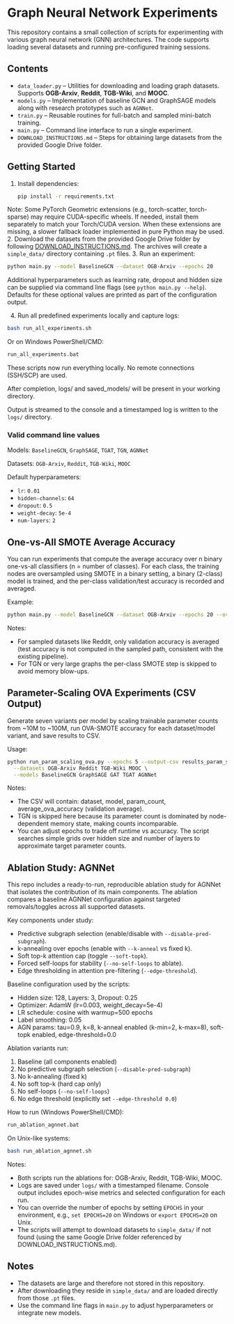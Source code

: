 # Graph Neural Network Experiments

This repository contains a small collection of scripts for experimenting with various graph neural network (GNN) architectures. The code supports loading several datasets and running pre-configured training sessions.

## Contents
- `data_loader.py` – Utilities for downloading and loading graph datasets. Supports **OGB-Arxiv**, **Reddit**, **TGB-Wiki**, and **MOOC**.
- `models.py` – Implementation of baseline GCN and GraphSAGE models along with research prototypes such as `AGNNet`.
- `train.py` – Reusable routines for full-batch and sampled mini-batch training.
- `main.py` – Command line interface to run a single experiment.
- `DOWNLOAD_INSTRUCTIONS.md` – Steps for obtaining large datasets from the provided Google Drive folder.

## Getting Started
1. Install dependencies:
   ```bash
   pip install -r requirements.txt
   ```
  Note: Some PyTorch Geometric extensions (e.g., torch-scatter, torch-sparse) may require CUDA-specific wheels. If needed, install them separately to match your Torch/CUDA version. When these extensions are missing, a slower fallback loader implemented in pure Python may be used.
2. Download the datasets from the provided Google Drive folder by following [DOWNLOAD_INSTRUCTIONS.md](DOWNLOAD_INSTRUCTIONS.md).
   The archives will create a `simple_data/` directory containing `.pt` files.
3. Run an experiment:
   ```bash
   python main.py --model BaselineGCN --dataset OGB-Arxiv --epochs 20
   ```
   Additional hyperparameters such as learning rate, dropout and hidden size can
   be supplied via command line flags (see `python main.py --help`). Defaults
   for these optional values are printed as part of the configuration output.

4. Run all predefined experiments locally and capture logs:
  ```bash
  bash run_all_experiments.sh
  ```
  Or on Windows PowerShell/CMD:
  ```bat
  run_all_experiments.bat
  ```
  These scripts now run everything locally. No remote connections (SSH/SCP) are used.

  After completion, logs/ and saved_models/ will be present in your working directory.

  Output is streamed to the console and a timestamped log is written to the
  `logs/` directory.

### Valid command line values
Models:
`BaselineGCN`, `GraphSAGE`, `TGAT`, `TGN`, `AGNNet`

Datasets:
`OGB-Arxiv`, `Reddit`, `TGB-Wiki`, `MOOC`

Default hyperparameters:
- `lr`: `0.01`
- `hidden-channels`: `64`
- `dropout`: `0.5`
- `weight-decay`: `5e-4`
- `num-layers`: `2`

## One-vs-All SMOTE Average Accuracy
You can run experiments that compute the average accuracy over n binary one-vs-all classifiers (n = number of classes). For each class, the training nodes are oversampled using SMOTE in a binary setting, a binary (2-class) model is trained, and the per-class validation/test accuracy is recorded and averaged.

Example:
```bash
python main.py --model BaselineGCN --dataset OGB-Arxiv --epochs 20 --ova-smote
```
Notes:
- For sampled datasets like Reddit, only validation accuracy is averaged (test accuracy is not computed in the sampled path, consistent with the existing pipeline).
- For TGN or very large graphs the per-class SMOTE step is skipped to avoid memory blow-ups.

## Parameter-Scaling OVA Experiments (CSV Output)
Generate seven variants per model by scaling trainable parameter counts from ~10M to ~100M, run OVA-SMOTE accuracy for each dataset/model variant, and save results to CSV.

Usage:
```bash
python run_param_scaling_ova.py --epochs 5 --output-csv results_param_scaling.csv \
  --datasets OGB-Arxiv Reddit TGB-Wiki MOOC \
  --models BaselineGCN GraphSAGE GAT TGAT AGNNet
```
Notes:
- The CSV will contain: dataset, model, param_count, average_ova_accuracy (validation average).
- TGN is skipped here because its parameter count is dominated by node-dependent memory state, making counts incomparable.
- You can adjust epochs to trade off runtime vs accuracy. The script searches simple grids over hidden size and number of layers to approximate target parameter counts.

## Ablation Study: AGNNet
This repo includes a ready-to-run, reproducible ablation study for AGNNet that isolates the contribution of its main components. The ablation compares a baseline AGNNet configuration against targeted removals/toggles across all supported datasets.

Key components under study:
- Predictive subgraph selection (enable/disable with `--disable-pred-subgraph`).
- k-annealing over epochs (enable with `--k-anneal` vs fixed k).
- Soft top-k attention cap (toggle `--soft-topk`).
- Forced self-loops for stability (`--no-self-loops` to ablate).
- Edge thresholding in attention pre-filtering (`--edge-threshold`).

Baseline configuration used by the scripts:
- Hidden size: 128, Layers: 3, Dropout: 0.25
- Optimizer: AdamW (lr=0.003, weight_decay=5e-4)
- LR schedule: cosine with warmup=500 epochs
- Label smoothing: 0.05
- AGN params: tau=0.9, k=8, k-anneal enabled (k-min=2, k-max=8), soft-topk enabled, edge-threshold=0.0

Ablation variants run:
1) Baseline (all components enabled)
2) No predictive subgraph selection (`--disable-pred-subgraph`)
3) No k-annealing (fixed k)
4) No soft top-k (hard cap only)
5) No self-loops (`--no-self-loops`)
6) No edge threshold (explicitly set `--edge-threshold 0.0`)

How to run (Windows PowerShell/CMD):
```bat
run_ablation_agnnet.bat
```
On Unix-like systems:
```bash
bash run_ablation_agnnet.sh
```

Notes:
- Both scripts run the ablations for: OGB-Arxiv, Reddit, TGB-Wiki, MOOC.
- Logs are saved under `logs/` with a timestamped filename. Console output includes epoch-wise metrics and selected configuration for each run.
- You can override the number of epochs by setting `EPOCHS` in your environment, e.g., `set EPOCHS=20` on Windows or `export EPOCHS=20` on Unix.
- The scripts will attempt to download datasets to `simple_data/` if not found (using the same Google Drive folder referenced by DOWNLOAD_INSTRUCTIONS.md).


## Notes
- The datasets are large and therefore not stored in this repository.
- After downloading they reside in `simple_data/` and are loaded directly
  from those `.pt` files.
- Use the command line flags in `main.py` to adjust hyperparameters or integrate new models.

